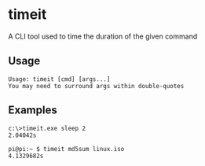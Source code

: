 # timeit
A CLI tool used to time the duration of the given command 

## Usage

```
Usage: timeit [cmd] [args...]
You may need to surround args within double-quotes
```

## Examples
```
c:\>timeit.exe sleep 2
2.04042s
```

```
pi@pi:~ $ timeit md5sum linux.iso
4.1329682s
```
